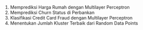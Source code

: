 1. Memprediksi Harga Rumah dengan Multilayer Perceptron
2. Memprediksi Churn Status di Perbankan
3. Klasifikasi Credit Card Fraud dengan Multilayer Perceptron
4. Menentukan Jumlah Kluster Terbaik dari Random Data Points
